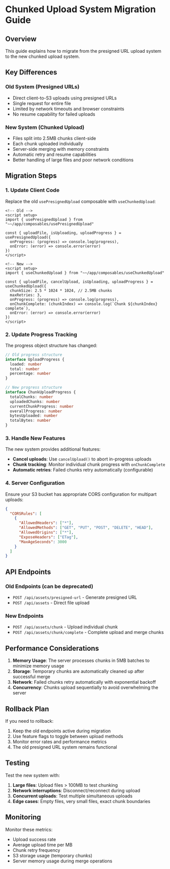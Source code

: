 # Chunked Upload System Migration Guide

## Overview

This guide explains how to migrate from the presigned URL upload system to the new chunked upload system.

## Key Differences

### Old System (Presigned URLs)

- Direct client-to-S3 uploads using presigned URLs
- Single request for entire file
- Limited by network timeouts and browser constraints
- No resume capability for failed uploads

### New System (Chunked Upload)

- Files split into 2.5MB chunks client-side
- Each chunk uploaded individually
- Server-side merging with memory constraints
- Automatic retry and resume capabilities
- Better handling of large files and poor network conditions

## Migration Steps

### 1. Update Client Code

Replace the old `usePresignedUpload` composable with `useChunkedUpload`:

```vue
<!-- Old -->
<script setup>
import { usePresignedUpload } from "~~/app/composables/usePresignedUpload"

const { uploadFile, isUploading, uploadProgress } = usePresignedUpload({
  onProgress: (progress) => console.log(progress),
  onError: (error) => console.error(error)
})
</script>

<!-- New -->
<script setup>
import { useChunkedUpload } from "~~/app/composables/useChunkedUpload"

const { uploadFile, cancelUpload, isUploading, uploadProgress } = useChunkedUpload({
  chunkSize: 2.5 * 1024 * 1024, // 2.5MB chunks
  maxRetries: 3,
  onProgress: (progress) => console.log(progress),
  onChunkComplete: (chunkIndex) => console.log(`Chunk ${chunkIndex} complete`),
  onError: (error) => console.error(error)
})
</script>
```

### 2. Update Progress Tracking

The progress object structure has changed:

```typescript
// Old progress structure
interface UploadProgress {
  loaded: number
  total: number
  percentage: number
}

// New progress structure
interface ChunkUploadProgress {
  totalChunks: number
  uploadedChunks: number
  currentChunkProgress: number
  overallProgress: number
  bytesUploaded: number
  totalBytes: number
}
```

### 3. Handle New Features

The new system provides additional features:

- **Cancel uploads**: Use `cancelUpload()` to abort in-progress uploads
- **Chunk tracking**: Monitor individual chunk progress with `onChunkComplete`
- **Automatic retries**: Failed chunks retry automatically (configurable)

### 4. Server Configuration

Ensure your S3 bucket has appropriate CORS configuration for multipart uploads:

```json
{
  "CORSRules": [
    {
      "AllowedHeaders": ["*"],
      "AllowedMethods": ["GET", "PUT", "POST", "DELETE", "HEAD"],
      "AllowedOrigins": ["*"],
      "ExposeHeaders": ["ETag"],
      "MaxAgeSeconds": 3000
    }
  ]
}
```

## API Endpoints

### Old Endpoints (can be deprecated)

- `POST /api/assets/presigned-url` - Generate presigned URL
- `POST /api/assets` - Direct file upload

### New Endpoints

- `POST /api/assets/chunk` - Upload individual chunk
- `POST /api/assets/chunk/complete` - Complete upload and merge chunks

## Performance Considerations

1. **Memory Usage**: The server processes chunks in 5MB batches to minimize memory usage
2. **Storage**: Temporary chunks are automatically cleaned up after successful merge
3. **Network**: Failed chunks retry automatically with exponential backoff
4. **Concurrency**: Chunks upload sequentially to avoid overwhelming the server

## Rollback Plan

If you need to rollback:

1. Keep the old endpoints active during migration
2. Use feature flags to toggle between upload methods
3. Monitor error rates and performance metrics
4. The old presigned URL system remains functional

## Testing

Test the new system with:

1. **Large files**: Upload files > 100MB to test chunking
2. **Network interruptions**: Disconnect/reconnect during upload
3. **Concurrent uploads**: Test multiple simultaneous uploads
4. **Edge cases**: Empty files, very small files, exact chunk boundaries

## Monitoring

Monitor these metrics:

- Upload success rate
- Average upload time per MB
- Chunk retry frequency
- S3 storage usage (temporary chunks)
- Server memory usage during merge operations
